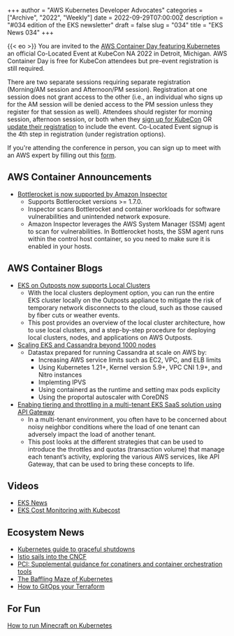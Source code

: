 +++
author = "AWS Kubernetes Developer Advocates"
categories = ["Archive", "2022", "Weekly"]
date = 2022-09-29T07:00:00Z
description = "#034 edition of the EKS newsletter"
draft = false
slug = "034"
title = "EKS News 034"
+++

{{< eo >}}
You are invited to the [AWS Container Day featuring Kubernetes](https://pages.awscloud.com/AWSContainerDayFtKubernetes.html?trk=f523db47-3867-4ec9-b9a5-3c0001083550&sc_channel=sm) an official Co-Located Event at KubeCon NA 2022 in Detroit, Michigan. AWS Container Day is free for KubeCon attendees but pre-event registration is still required. 

There are two separate sessions requiring separate registration (Morning/AM session and Afternoon/PM session).  Registration at one session does not grant access to the other (i.e., an individual who signs up for the AM session will be denied access to the PM session unless they register for that session as well). Attendees should register for morning session, afternoon session, or both when they [sign up for KubeCon](https://events.linuxfoundation.org/kubecon-cloudnativecon-north-america/register/) OR [update their registration](https://events.linuxfoundation.org/kubecon-cloudnativecon-north-america/register/) to include the event. Co-Located Event signup is the 4th step in registration (under registration options).

If you're attending the conference in person, you can sign up to meet with an AWS expert by filling out this [form](https://awscustomerprograms.jifflenow.com/external-request/kubeconnamerica2022/meeting-request?token=ba67ba031be65e0c0674).

## AWS Container Announcements
* [Bottlerocket is now supported by Amazon Inspector](https://aws.amazon.com/about-aws/whats-new/2022/09/bottlerocket-supported-amazon-inspector/)
    * Supports Bottlerocket versions >= 1.7.0.
    * Inspector scans Bottlerocket and container workloads for software vulnerabilities and unintended network exposure. 
    * Amazon Inspector leverages the AWS System Manager (SSM) agent to scan for vulnerabilities. In Bottlerocket hosts, the SSM agent runs within the control host container, so you need to make sure it is enabled in your hosts.

## AWS Container Blogs
* [EKS on Outposts now supports Local Clusters](https://aws.amazon.com/blogs/containers/amazon-eks-on-aws-outposts-now-supports-local-clusters/)
    * With the local clusters deployment option, you can run the entire EKS cluster locally on the Outposts appliance to mitigate the risk of temporary network disconnects to the cloud, such as those caused by fiber cuts or weather events.
    * This post provides an overview of the local cluster architecture, how to use local clusters, and a step-by-step procedure for deploying local clusters, nodes, and applications on AWS Outposts.
* [Scaling EKS and Cassandra beyond 1000 nodes](https://aws.amazon.com/blogs/containers/scaling-amazon-eks-and-cassandra-beyond-1000-nodes/)
    * Datastax prepared for running Cassandra at scale on AWS by: 
        * Increasing AWS service limits such as EC2, VPC, and ELB limits
        * Using Kubernetes 1.21+, Kernel version 5.9+, VPC CNI 1.9+, and Nitro instances
        * Implemting IPVS
        * Using containerd as the runtime and setting max pods explicity
        * Using the proportal autoscaler with CoreDNS
* [Enabing tiering and throttling in a multi-tenant EKS SaaS solution using API Gateway](https://aws.amazon.com/blogs/apn/enabling-tiering-and-throttling-in-a-multi-tenant-amazon-eks-saas-solution-using-amazon-api-gateway/#awssaasfactory)
    * In a multi-tenant environment, you often have to be concerned about noisy neighbor conditions where the load of one tenant can adversely impact the load of another tenant.
    * This post looks at the different strategies that can be used to introduce the throttles and quotas (transaction volume) that manage each tenant’s activity, exploring the various AWS services, like API Gateway, that can be used to bring these concepts to life.

## Videos
* [EKS News](https://www.youtube.com/watch?v=wwT2vK2nqDE)
* [EKS Cost Monitoring with Kubecost](https://www.youtube.com/watch?v=-mDPV1huzBY&t=42s)

## Ecosystem News
* [Kubernetes guide to graceful shutdowns](https://www.datree.io/resources/kubernetes-guide-graceful-shutdown-with-lifecycle-prestop-hook)
* [Istio sails into the CNCF](https://www.cncf.io/blog/2022/09/28/istio-sails-into-the-cloud-native-computing-foundation/)
* [PCI: Supplemental guidance for conatiners and container orchestration tools](https://blog.pcisecuritystandards.org/new-information-supplement-guidance-for-containers-and-container-orchestration-tools)
* [The Baffling Maze of Kubernetes](https://www.lastweekinaws.com/blog/The-Baffling-Maze-of-Kubernetes/)
* [How to GitOps your Terraform](https://www.cncf.io/blog/2022/09/30/how-to-gitops-your-terraform/)

## For Fun
[How to run Minecraft on Kubernetes](https://www.plural.sh/blog/how-to-run-a-minecraft-server-on-a-kubernetes-cluster/)